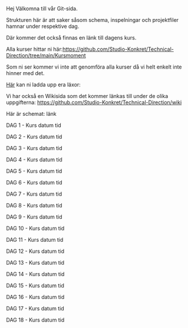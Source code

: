 Hej
Välkomna till vår Git-sida. 

Strukturen här är att saker såsom schema, inspelningar och projektfiler hamnar under respektive dag. 

Där kommer det också finnas en länk till dagens kurs. 

Alla kurser hittar ni här:https://github.com/Studio-Konkret/Technical-Direction/tree/main/Kursmoment

Som ni ser kommer vi inte att genomföra alla kurser då vi helt enkelt inte hinner med det. 

[Här](https://studiokonkret-my.sharepoint.com/:f:/g/personal/linusrosenqvist_studiokonkret_onmicrosoft_com/Epiz_oBtpctOp1f6jhEZv88B8K9PiKs9dx07zpLCXH2HkA?e=wS3qzf) kan ni ladda upp era läxor: 

Vi har också en Wikisida som det kommer länkas till under de olika uppgifterna: https://github.com/Studio-Konkret/Technical-Direction/wiki

Här är schemat: länk

DAG 1 - Kurs datum tid

DAG 2 -  Kurs datum tid

DAG 3 -  Kurs datum tid

DAG 4 -  Kurs datum tid

DAG 5 -  Kurs datum tid

DAG 6 -  Kurs datum tid

DAG 7 - Kurs datum tid

DAG 8 -  Kurs datum tid

DAG 9 -  Kurs datum tid

DAG 10 -  Kurs datum tid

DAG 11 -  Kurs datum tid

DAG 12 -  Kurs datum tid

DAG 13 -  Kurs datum tid

DAG 14 -  Kurs datum tid

DAG 15 -  Kurs datum tid

DAG 16 -  Kurs datum tid

DAG 17 -  Kurs datum tid

DAG 18 -  Kurs datum tid

